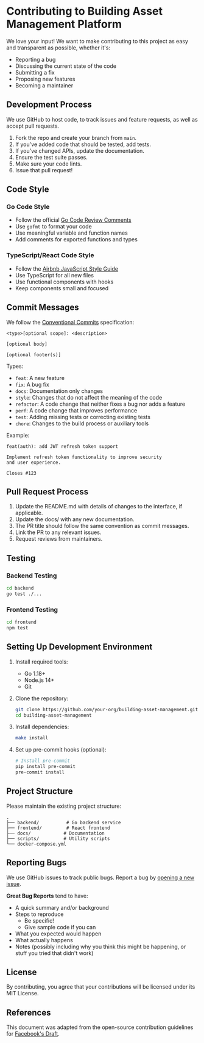 # Contributing to Building Asset Management Platform

We love your input! We want to make contributing to this project as easy and transparent as possible, whether it's:

- Reporting a bug
- Discussing the current state of the code
- Submitting a fix
- Proposing new features
- Becoming a maintainer

## Development Process

We use GitHub to host code, to track issues and feature requests, as well as accept pull requests.

1. Fork the repo and create your branch from `main`.
2. If you've added code that should be tested, add tests.
3. If you've changed APIs, update the documentation.
4. Ensure the test suite passes.
5. Make sure your code lints.
6. Issue that pull request!

## Code Style

### Go Code Style
- Follow the official [Go Code Review Comments](https://github.com/golang/go/wiki/CodeReviewComments)
- Use `gofmt` to format your code
- Use meaningful variable and function names
- Add comments for exported functions and types

### TypeScript/React Code Style
- Follow the [Airbnb JavaScript Style Guide](https://github.com/airbnb/javascript)
- Use TypeScript for all new files
- Use functional components with hooks
- Keep components small and focused

## Commit Messages

We follow the [Conventional Commits](https://www.conventionalcommits.org/) specification:

```
<type>[optional scope]: <description>

[optional body]

[optional footer(s)]
```

Types:
- `feat`: A new feature
- `fix`: A bug fix
- `docs`: Documentation only changes
- `style`: Changes that do not affect the meaning of the code
- `refactor`: A code change that neither fixes a bug nor adds a feature
- `perf`: A code change that improves performance
- `test`: Adding missing tests or correcting existing tests
- `chore`: Changes to the build process or auxiliary tools

Example:
```
feat(auth): add JWT refresh token support

Implement refresh token functionality to improve security
and user experience.

Closes #123
```

## Pull Request Process

1. Update the README.md with details of changes to the interface, if applicable.
2. Update the docs/ with any new documentation.
3. The PR title should follow the same convention as commit messages.
4. Link the PR to any relevant issues.
5. Request reviews from maintainers.

## Testing

### Backend Testing
```bash
cd backend
go test ./...
```

### Frontend Testing
```bash
cd frontend
npm test
```

## Setting Up Development Environment

1. Install required tools:
   - Go 1.18+
   - Node.js 14+
   - Git

2. Clone the repository:
   ```bash
   git clone https://github.com/your-org/building-asset-management.git
   cd building-asset-management
   ```

3. Install dependencies:
   ```bash
   make install
   ```

4. Set up pre-commit hooks (optional):
   ```bash
   # Install pre-commit
   pip install pre-commit
   pre-commit install
   ```

## Project Structure

Please maintain the existing project structure:

```
.
├── backend/          # Go backend service
├── frontend/         # React frontend
├── docs/            # Documentation
├── scripts/         # Utility scripts
└── docker-compose.yml
```

## Reporting Bugs

We use GitHub issues to track public bugs. Report a bug by [opening a new issue](https://github.com/your-org/building-asset-management/issues/new).

**Great Bug Reports** tend to have:

- A quick summary and/or background
- Steps to reproduce
  - Be specific!
  - Give sample code if you can
- What you expected would happen
- What actually happens
- Notes (possibly including why you think this might be happening, or stuff you tried that didn't work)

## License

By contributing, you agree that your contributions will be licensed under its MIT License.

## References

This document was adapted from the open-source contribution guidelines for [Facebook's Draft](https://github.com/facebook/draft-js/blob/master/CONTRIBUTING.md).